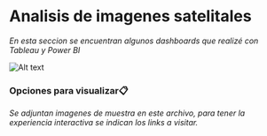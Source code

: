 # Analisis de imagenes satelitales

_En esta seccion se encuentran algunos dashboards que realizé con Tableau y Power BI_


![Alt text](https://raw.githubusercontent.com/riverofacundo/Traditional-machine-learning/Teledeteccion/main/Buenos-Aires.png "Optional Title")


### Opciones para visualizar📋

_Se adjuntan imagenes de muestra en este archivo, para tener la experiencia interactiva se indican los links a visitar._
